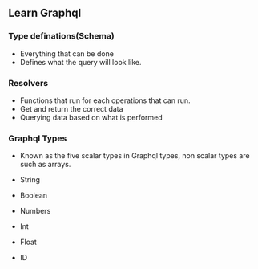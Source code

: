 ## Learn Graphql

### Type definations(Schema)

- Everything that can be done
- Defines what the query will look like.

### Resolvers

- Functions that run for each operations that can run.
- Get and return the correct data
- Querying data based on what is performed

### Graphql Types

- Known as the five scalar types in Graphql types, non scalar types are such as arrays.

- String
- Boolean
- Numbers
- Int
- Float
- ID
